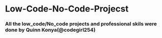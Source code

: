 # Low-Code-No-Code-Projecst

### All the low_code/No_code projects and professional skils were done by Quinn Konya(@codegirl254)
